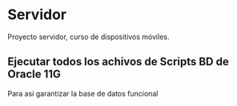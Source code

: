 # Servidor
Proyecto servidor, curso de dispositivos móviles.
 
## Ejecutar todos los achivos de Scripts BD de Oracle 11G
Para asi garantizar la base de datos funcional